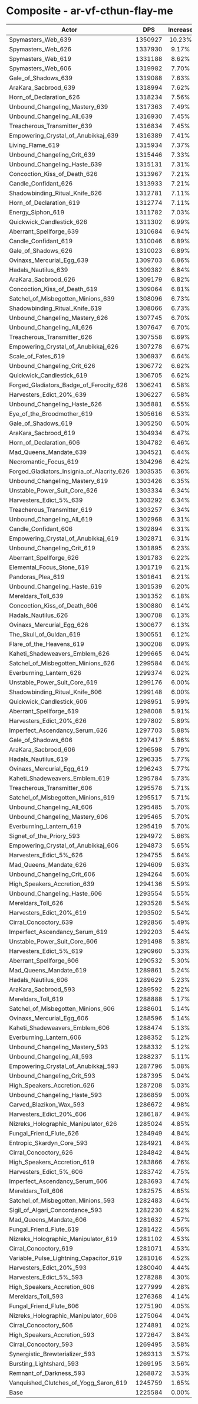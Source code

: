 # Composite - ar-vf-cthun-flay-me
| Actor | DPS | Increase |
|---|:---:|:---:|
|Spymasters_Web_639|1350927|10.23%|
|Spymasters_Web_626|1337930|9.17%|
|Spymasters_Web_619|1331188|8.62%|
|Spymasters_Web_606|1319982|7.70%|
|Gale_of_Shadows_639|1319088|7.63%|
|AraKara_Sacbrood_639|1318994|7.62%|
|Horn_of_Declaration_626|1318234|7.56%|
|Unbound_Changeling_Mastery_639|1317363|7.49%|
|Unbound_Changeling_All_639|1316930|7.45%|
|Treacherous_Transmitter_639|1316834|7.45%|
|Empowering_Crystal_of_Anubikkaj_639|1316389|7.41%|
|Living_Flame_619|1315934|7.37%|
|Unbound_Changeling_Crit_639|1315446|7.33%|
|Unbound_Changeling_Haste_639|1315131|7.31%|
|Concoction_Kiss_of_Death_626|1313967|7.21%|
|Candle_Confidant_626|1313933|7.21%|
|Shadowbinding_Ritual_Knife_626|1312781|7.11%|
|Horn_of_Declaration_619|1312774|7.11%|
|Energy_Siphon_619|1311782|7.03%|
|Quickwick_Candlestick_626|1311302|6.99%|
|Aberrant_Spellforge_639|1310684|6.94%|
|Candle_Confidant_619|1310046|6.89%|
|Gale_of_Shadows_626|1310023|6.89%|
|Ovinaxs_Mercurial_Egg_639|1309703|6.86%|
|Hadals_Nautilus_639|1309382|6.84%|
|AraKara_Sacbrood_626|1309179|6.82%|
|Concoction_Kiss_of_Death_619|1309064|6.81%|
|Satchel_of_Misbegotten_Minions_639|1308096|6.73%|
|Shadowbinding_Ritual_Knife_619|1308066|6.73%|
|Unbound_Changeling_Mastery_626|1307745|6.70%|
|Unbound_Changeling_All_626|1307647|6.70%|
|Treacherous_Transmitter_626|1307558|6.69%|
|Empowering_Crystal_of_Anubikkaj_626|1307278|6.67%|
|Scale_of_Fates_619|1306937|6.64%|
|Unbound_Changeling_Crit_626|1306772|6.62%|
|Quickwick_Candlestick_619|1306705|6.62%|
|Forged_Gladiators_Badge_of_Ferocity_626|1306241|6.58%|
|Harvesters_Edict_20%_639|1306227|6.58%|
|Unbound_Changeling_Haste_626|1305881|6.55%|
|Eye_of_the_Broodmother_619|1305616|6.53%|
|Gale_of_Shadows_619|1305250|6.50%|
|AraKara_Sacbrood_619|1304934|6.47%|
|Horn_of_Declaration_606|1304782|6.46%|
|Mad_Queens_Mandate_639|1304521|6.44%|
|Necromantic_Focus_619|1304296|6.42%|
|Forged_Gladiators_Insignia_of_Alacrity_626|1303535|6.36%|
|Unbound_Changeling_Mastery_619|1303426|6.35%|
|Unstable_Power_Suit_Core_626|1303334|6.34%|
|Harvesters_Edict_5%_639|1303292|6.34%|
|Treacherous_Transmitter_619|1303257|6.34%|
|Unbound_Changeling_All_619|1302968|6.31%|
|Candle_Confidant_606|1302894|6.31%|
|Empowering_Crystal_of_Anubikkaj_619|1302871|6.31%|
|Unbound_Changeling_Crit_619|1301895|6.23%|
|Aberrant_Spellforge_626|1301783|6.22%|
|Elemental_Focus_Stone_619|1301719|6.21%|
|Pandoras_Plea_619|1301641|6.21%|
|Unbound_Changeling_Haste_619|1301539|6.20%|
|Mereldars_Toll_639|1301352|6.18%|
|Concoction_Kiss_of_Death_606|1300880|6.14%|
|Hadals_Nautilus_626|1300708|6.13%|
|Ovinaxs_Mercurial_Egg_626|1300677|6.13%|
|The_Skull_of_Guldan_619|1300551|6.12%|
|Flare_of_the_Heavens_619|1300208|6.09%|
|Kaheti_Shadeweavers_Emblem_626|1299665|6.04%|
|Satchel_of_Misbegotten_Minions_626|1299584|6.04%|
|Everburning_Lantern_626|1299374|6.02%|
|Unstable_Power_Suit_Core_619|1299176|6.00%|
|Shadowbinding_Ritual_Knife_606|1299148|6.00%|
|Quickwick_Candlestick_606|1298951|5.99%|
|Aberrant_Spellforge_619|1298008|5.91%|
|Harvesters_Edict_20%_626|1297802|5.89%|
|Imperfect_Ascendancy_Serum_626|1297703|5.88%|
|Gale_of_Shadows_606|1297417|5.86%|
|AraKara_Sacbrood_606|1296598|5.79%|
|Hadals_Nautilus_619|1296335|5.77%|
|Ovinaxs_Mercurial_Egg_619|1296243|5.77%|
|Kaheti_Shadeweavers_Emblem_619|1295784|5.73%|
|Treacherous_Transmitter_606|1295578|5.71%|
|Satchel_of_Misbegotten_Minions_619|1295517|5.71%|
|Unbound_Changeling_All_606|1295485|5.70%|
|Unbound_Changeling_Mastery_606|1295465|5.70%|
|Everburning_Lantern_619|1295419|5.70%|
|Signet_of_the_Priory_593|1294972|5.66%|
|Empowering_Crystal_of_Anubikkaj_606|1294873|5.65%|
|Harvesters_Edict_5%_626|1294755|5.64%|
|Mad_Queens_Mandate_626|1294609|5.63%|
|Unbound_Changeling_Crit_606|1294264|5.60%|
|High_Speakers_Accretion_639|1294136|5.59%|
|Unbound_Changeling_Haste_606|1293554|5.55%|
|Mereldars_Toll_626|1293528|5.54%|
|Harvesters_Edict_20%_619|1293502|5.54%|
|Cirral_Concoctory_639|1292856|5.49%|
|Imperfect_Ascendancy_Serum_619|1292203|5.44%|
|Unstable_Power_Suit_Core_606|1291498|5.38%|
|Harvesters_Edict_5%_619|1290960|5.33%|
|Aberrant_Spellforge_606|1290532|5.30%|
|Mad_Queens_Mandate_619|1289861|5.24%|
|Hadals_Nautilus_606|1289629|5.23%|
|AraKara_Sacbrood_593|1289592|5.22%|
|Mereldars_Toll_619|1288888|5.17%|
|Satchel_of_Misbegotten_Minions_606|1288601|5.14%|
|Ovinaxs_Mercurial_Egg_606|1288596|5.14%|
|Kaheti_Shadeweavers_Emblem_606|1288474|5.13%|
|Everburning_Lantern_606|1288352|5.12%|
|Unbound_Changeling_Mastery_593|1288332|5.12%|
|Unbound_Changeling_All_593|1288237|5.11%|
|Empowering_Crystal_of_Anubikkaj_593|1287796|5.08%|
|Unbound_Changeling_Crit_593|1287395|5.04%|
|High_Speakers_Accretion_626|1287208|5.03%|
|Unbound_Changeling_Haste_593|1286859|5.00%|
|Carved_Blazikon_Wax_593|1286672|4.98%|
|Harvesters_Edict_20%_606|1286187|4.94%|
|Nizreks_Holographic_Manipulator_626|1285024|4.85%|
|Fungal_Friend_Flute_626|1284949|4.84%|
|Entropic_Skardyn_Core_593|1284921|4.84%|
|Cirral_Concoctory_626|1284842|4.84%|
|High_Speakers_Accretion_619|1283866|4.76%|
|Harvesters_Edict_5%_606|1283742|4.75%|
|Imperfect_Ascendancy_Serum_606|1283693|4.74%|
|Mereldars_Toll_606|1282575|4.65%|
|Satchel_of_Misbegotten_Minions_593|1282483|4.64%|
|Sigil_of_Algari_Concordance_593|1282230|4.62%|
|Mad_Queens_Mandate_606|1281632|4.57%|
|Fungal_Friend_Flute_619|1281422|4.56%|
|Nizreks_Holographic_Manipulator_619|1281102|4.53%|
|Cirral_Concoctory_619|1281071|4.53%|
|Variable_Pulse_Lightning_Capacitor_619|1281016|4.52%|
|Harvesters_Edict_20%_593|1280040|4.44%|
|Harvesters_Edict_5%_593|1278288|4.30%|
|High_Speakers_Accretion_606|1277999|4.28%|
|Mereldars_Toll_593|1276368|4.14%|
|Fungal_Friend_Flute_606|1275190|4.05%|
|Nizreks_Holographic_Manipulator_606|1275064|4.04%|
|Cirral_Concoctory_606|1274891|4.02%|
|High_Speakers_Accretion_593|1272647|3.84%|
|Cirral_Concoctory_593|1269495|3.58%|
|Synergistic_Brewterializer_593|1269313|3.57%|
|Bursting_Lightshard_593|1269195|3.56%|
|Remnant_of_Darkness_593|1268872|3.53%|
|Vanquished_Clutches_of_Yogg_Saron_619|1245759|1.65%|
|Base|1225584|0.00%|
